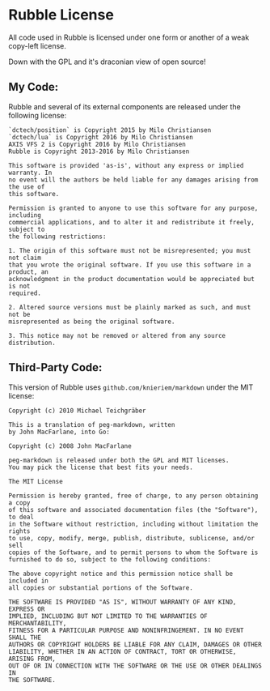 
Rubble License
==============================================

All code used in Rubble is licensed under one form or another of a weak copy-left license.

Down with the GPL and it's draconian view of open source!

My Code:
----------------------------------------------

Rubble and several of its external components are released under the following license:

	`dctech/position` is Copyright 2015 by Milo Christiansen
	`dctech/lua` is Copyright 2016 by Milo Christiansen
	AXIS VFS 2 is Copyright 2016 by Milo Christiansen
	Rubble is Copyright 2013-2016 by Milo Christiansen
	
	This software is provided 'as-is', without any express or implied warranty. In
	no event will the authors be held liable for any damages arising from the use of
	this software.
	
	Permission is granted to anyone to use this software for any purpose, including
	commercial applications, and to alter it and redistribute it freely, subject to
	the following restrictions:
	
	1. The origin of this software must not be misrepresented; you must not claim
	that you wrote the original software. If you use this software in a product, an
	acknowledgment in the product documentation would be appreciated but is not
	required.
	
	2. Altered source versions must be plainly marked as such, and must not be
	misrepresented as being the original software.
	
	3. This notice may not be removed or altered from any source distribution.

Third-Party Code:
----------------------------------------------

This version of Rubble uses `github.com/knieriem/markdown` under the MIT license:

	Copyright (c) 2010 Michael Teichgräber
	
	This is a translation of peg-markdown, written
	by John MacFarlane, into Go:
	
	Copyright (c) 2008 John MacFarlane
	
	peg-markdown is released under both the GPL and MIT licenses.
	You may pick the license that best fits your needs.

	The MIT License

	Permission is hereby granted, free of charge, to any person obtaining a copy
	of this software and associated documentation files (the "Software"), to deal
	in the Software without restriction, including without limitation the rights
	to use, copy, modify, merge, publish, distribute, sublicense, and/or sell
	copies of the Software, and to permit persons to whom the Software is
	furnished to do so, subject to the following conditions:
	
	The above copyright notice and this permission notice shall be included in
	all copies or substantial portions of the Software.
	
	THE SOFTWARE IS PROVIDED "AS IS", WITHOUT WARRANTY OF ANY KIND, EXPRESS OR
	IMPLIED, INCLUDING BUT NOT LIMITED TO THE WARRANTIES OF MERCHANTABILITY,
	FITNESS FOR A PARTICULAR PURPOSE AND NONINFRINGEMENT. IN NO EVENT SHALL THE
	AUTHORS OR COPYRIGHT HOLDERS BE LIABLE FOR ANY CLAIM, DAMAGES OR OTHER
	LIABILITY, WHETHER IN AN ACTION OF CONTRACT, TORT OR OTHERWISE, ARISING FROM,
	OUT OF OR IN CONNECTION WITH THE SOFTWARE OR THE USE OR OTHER DEALINGS IN
	THE SOFTWARE.
